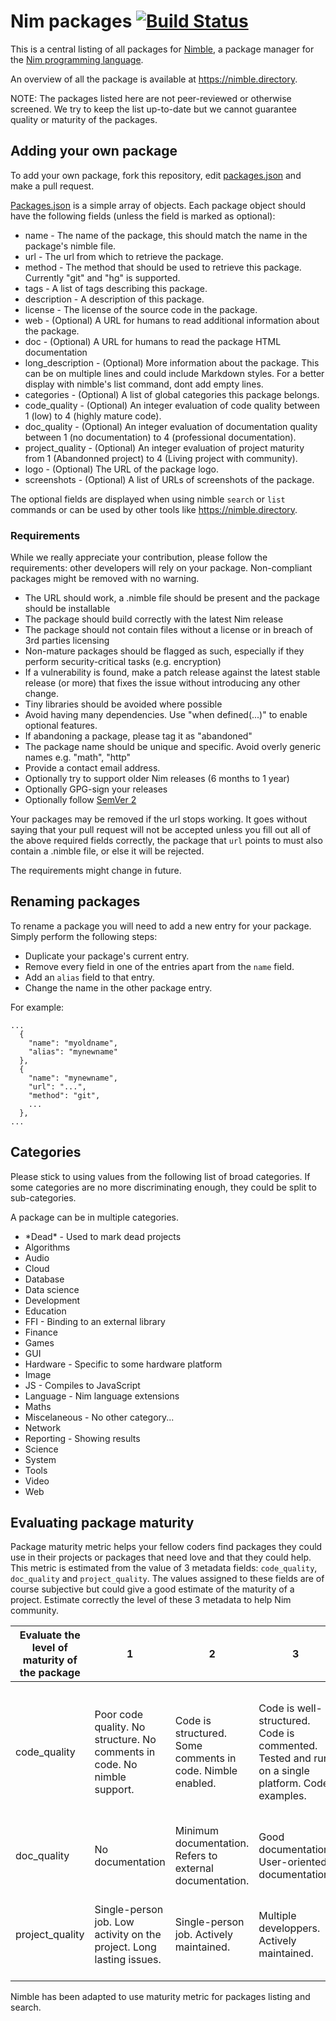 # Nim packages [![Build Status](https://travis-ci.org/nim-lang/packages.svg?branch=master)](https://travis-ci.org/nim-lang/packages)

This is a central listing of all packages for
[Nimble](https://github.com/nim-lang/nimble), a package manager for the
[Nim programming language](http://nim-lang.org).

An overview of all the package is available at https://nimble.directory.

NOTE: The packages listed here are not peer-reviewed or otherwise screened. We try to keep the list up-to-date but we cannot guarantee quality or maturity of the packages.

## Adding your own package
To add your own package, fork this repository, edit
[packages.json](packages.json) and make a pull request.

[Packages.json](packages.json) is a simple array of objects. Each package
object should have the following fields (unless the field is marked as
optional):

  * name   - The name of the package, this should match the name in the package's
             nimble file.
  * url    - The url from which to retrieve the package.
  * method - The method that should be used to retrieve this package. Currently
             "git" and "hg" is supported.
  * tags   - A list of tags describing this package.
  * description - A description of this package.
  * license - The license of the source code in the package.
  * web    - (Optional) A URL for humans to read additional information about
             the package.
  * doc    - (Optional) A URL for humans to read the package HTML documentation
  * long_description - (Optional) More information about the package. This
              can be on multiple lines and could include Markdown styles. For
              a better display with nimble's list command, dont add empty lines.
  * categories - (Optional) A list of global categories this package belongs.
  * code_quality - (Optional) An integer evaluation of code quality between 1
              (low) to 4 (highly mature code).
  * doc_quality - (Optional) An integer evaluation of documentation quality
              between 1 (no documentation) to 4 (professional documentation).
  * project_quality - (Optional) An integer evaluation of project maturity from
              1 (Abandonned project) to 4 (Living project with community).
  * logo      - (Optional) The URL of the package logo.
  * screenshots - (Optional) A list of URLs of screenshots of the package.

The optional fields are displayed when using nimble ``search`` or ``list``
commands or can be used by other tools like https://nimble.directory.

### Requirements

While we really appreciate your contribution, please follow the requirements: other developers will rely on your package. Non-compliant packages might be removed with no warning.

* The URL should work, a .nimble file should be present and the package should be installable
* The package should build correctly with the latest Nim release
* The package should not contain files without a license or in breach of 3rd parties licensing
* Non-mature packages should be flagged as such, especially if they perform security-critical tasks (e.g. encryption)
* If a vulnerability is found, make a patch release against the latest stable release (or more) that fixes the issue without introducing any other change.
* Tiny libraries should be avoided where possible
* Avoid having many dependencies. Use "when defined(...)" to enable optional features.
* If abandoning a package, please tag it as "abandoned"
* The package name should be unique and specific. Avoid overly generic names e.g. "math", "http"
* Provide a contact email address.
* Optionally try to support older Nim releases (6 months to 1 year)
* Optionally GPG-sign your releases
* Optionally follow [SemVer 2](http://semver.org)

Your packages may be removed if the url stops working. It goes without saying
that your pull request will not be accepted unless you fill out all of the
above required fields correctly, the package that ``url`` points to must also
contain a .nimble file, or else it will be rejected.

The requirements might change in future.

## Renaming packages

To rename a package you will need to add a new entry for your package. Simply
perform the following steps:

* Duplicate your package's current entry.
* Remove every field in one of the entries apart from the `name` field.
* Add an `alias` field to that entry.
* Change the name in the other package entry.

For example:

```
...
  {
    "name": "myoldname",
    "alias": "mynewname"
  },
  {
    "name": "mynewname",
    "url": "...",
    "method": "git",
    ...
  },
...
```

## Categories

Please stick to using values from the following list of broad categories. If
some categories are no more discriminating enough, they could be split to
sub-categories.

A package can be in multiple categories.

* \*Dead\*      - Used to mark dead projects
* Algorithms
* Audio
* Cloud
* Database
* Data science
* Development
* Education
* FFI           - Binding to an external library
* Finance
* Games
* GUI
* Hardware      - Specific to some hardware platform
* Image
* JS            - Compiles to JavaScript
* Language      - Nim language extensions
* Maths
* Miscelaneous  - No other category...
* Network
* Reporting     - Showing results
* Science
* System
* Tools
* Video
* Web

## Evaluating package maturity

Package maturity metric helps your fellow coders find packages they could
use in their projects or packages that need love and that they could help.
This metric is estimated from the value of 3 metadata fields: ``code_quality``,
``doc_quality`` and ``project_quality``. The values assigned to these fields
are of course subjective but could give a good estimate of the maturity of
a project. Estimate correctly the level of these 3 metadata to help Nim
community.

| Evaluate the level of maturity of the package | 1 | 2 | 3 | 4 |
| --------------------------------------------- | - | - | - | - |
| code_quality | Poor code quality. No structure. No comments in code. No nimble support. | Code is structured. Some comments in code. Nimble enabled. | Code is well-structured. Code is commented. Tested and run on a single platform. Code examples. | Code is well-structured. Code is commented. Test sets. Tested and run on multiple platforms. Multiple examples provided. |
| doc_quality | No documentation | Minimum documentation. Refers to external documentation. | Good documentation. User-oriented documentation. | Excellent documentation. Multiple sources of information. |
| project_quality | Single-person job. Low activity on the project. Long lasting issues. | Single-person job. Actively maintained. | Multiple developpers. Actively maintained. | Community of developpers. Roadmap for future evolutions. Issues are solved. |

Nimble has been adapted to use maturity metric for packages listing and search.
